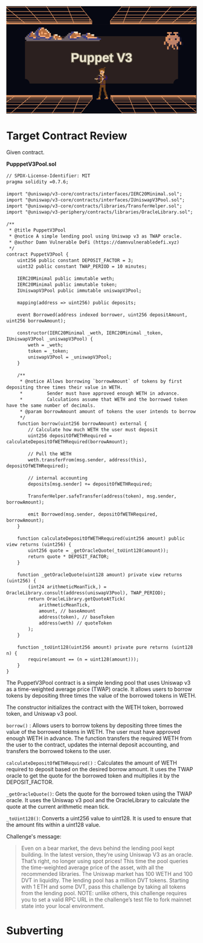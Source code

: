 <img src="https://github.com/wasny0ps/Damn-Vulnerable-DeFi/blob/main/src/14.png">

# Target Contract Review

Given contract.

**PupppetV3Pool.sol**

```solidity
// SPDX-License-Identifier: MIT
pragma solidity =0.7.6;

import "@uniswap/v3-core/contracts/interfaces/IERC20Minimal.sol";
import "@uniswap/v3-core/contracts/interfaces/IUniswapV3Pool.sol";
import "@uniswap/v3-core/contracts/libraries/TransferHelper.sol";
import "@uniswap/v3-periphery/contracts/libraries/OracleLibrary.sol";

/**
 * @title PuppetV3Pool
 * @notice A simple lending pool using Uniswap v3 as TWAP oracle.
 * @author Damn Vulnerable DeFi (https://damnvulnerabledefi.xyz)
 */
contract PuppetV3Pool {
    uint256 public constant DEPOSIT_FACTOR = 3;
    uint32 public constant TWAP_PERIOD = 10 minutes;

    IERC20Minimal public immutable weth;
    IERC20Minimal public immutable token;
    IUniswapV3Pool public immutable uniswapV3Pool;

    mapping(address => uint256) public deposits;

    event Borrowed(address indexed borrower, uint256 depositAmount, uint256 borrowAmount);

    constructor(IERC20Minimal _weth, IERC20Minimal _token, IUniswapV3Pool _uniswapV3Pool) {
        weth = _weth;
        token = _token;
        uniswapV3Pool = _uniswapV3Pool;
    }

    /**
     * @notice Allows borrowing `borrowAmount` of tokens by first depositing three times their value in WETH.
     *         Sender must have approved enough WETH in advance.
     *         Calculations assume that WETH and the borrowed token have the same number of decimals.
     * @param borrowAmount amount of tokens the user intends to borrow
     */
    function borrow(uint256 borrowAmount) external {
        // Calculate how much WETH the user must deposit
        uint256 depositOfWETHRequired = calculateDepositOfWETHRequired(borrowAmount);

        // Pull the WETH
        weth.transferFrom(msg.sender, address(this), depositOfWETHRequired);

        // internal accounting
        deposits[msg.sender] += depositOfWETHRequired;

        TransferHelper.safeTransfer(address(token), msg.sender, borrowAmount);

        emit Borrowed(msg.sender, depositOfWETHRequired, borrowAmount);
    }

    function calculateDepositOfWETHRequired(uint256 amount) public view returns (uint256) {
        uint256 quote = _getOracleQuote(_toUint128(amount));
        return quote * DEPOSIT_FACTOR;
    }

    function _getOracleQuote(uint128 amount) private view returns (uint256) {
        (int24 arithmeticMeanTick,) = OracleLibrary.consult(address(uniswapV3Pool), TWAP_PERIOD);
        return OracleLibrary.getQuoteAtTick(
            arithmeticMeanTick,
            amount, // baseAmount
            address(token), // baseToken
            address(weth) // quoteToken
        );
    }

    function _toUint128(uint256 amount) private pure returns (uint128 n) {
        require(amount == (n = uint128(amount)));
    }
}
```

The PuppetV3Pool contract is a simple lending pool that uses Uniswap v3 as a time-weighted average price (TWAP) oracle. It allows users to borrow tokens by depositing three times the value of the borrowed tokens in WETH.

The constructor initializes the contract with the WETH token, borrowed token, and Uniswap v3 pool.

`borrow()` : Allows users to borrow tokens by depositing three times the value of the borrowed tokens in WETH. The user must have approved enough WETH in advance. The function transfers the required WETH from the user to the contract, updates the internal deposit accounting, and transfers the borrowed tokens to the user.

`calculateDepositOfWETHRequired()` : Calculates the amount of WETH required to deposit based on the desired borrow amount. It uses the TWAP oracle to get the quote for the borrowed token and multiplies it by the DEPOSIT_FACTOR.

`_getOracleQuote()`: Gets the quote for the borrowed token using the TWAP oracle. It uses the Uniswap v3 pool and the OracleLibrary to calculate the quote at the current arithmetic mean tick.

`_toUint128()`:  Converts a uint256 value to uint128. It is used to ensure that the amount fits within a uint128 value.





Challenge's message:

> Even on a bear market, the devs behind the lending pool kept building.
In the latest version, they’re using Uniswap V3 as an oracle. That’s right, no longer using spot prices! This time the pool queries the time-weighted average price of the asset, with all the recommended libraries.
The Uniswap market has 100 WETH and 100 DVT in liquidity. The lending pool has a million DVT tokens.
Starting with 1 ETH and some DVT, pass this challenge by taking all tokens from the lending pool.
NOTE: unlike others, this challenge requires you to set a valid RPC URL in the challenge’s test file to fork mainnet state into your local environment.

# Subverting

